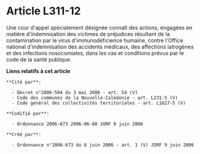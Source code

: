 # Article L311-12

Une cour d'appel spécialement désignée connaît des actions, engagées en matière d'indemnisation des victimes de préjudices
résultant de la contamination par le virus d'immunodéficience humaine, contre l'Office national d'indemnisation des accidents
médicaux, des affections iatrogènes et des infections nosocomiales, dans les cas et conditions prévus par le code de la santé
publique.

**Liens relatifs à cet article**

	**Cité par**:

	  - Décret n°2006-504 du 3 mai 2006 - art. 54 (V)
	  - Code des communes de la Nouvelle-Calédonie - art. L231-5 (V)
	  - Code général des collectivités territoriales - art. L1617-5 (V)

	**Codifié par**:

	  - Ordonnance 2006-673 2006-06-08 JORF 9 juin 2006

	**Créé par**:

	  - Ordonnance n°2006-673 du 8 juin 2006 - art. 1 (V) JORF 9 juin 2006
